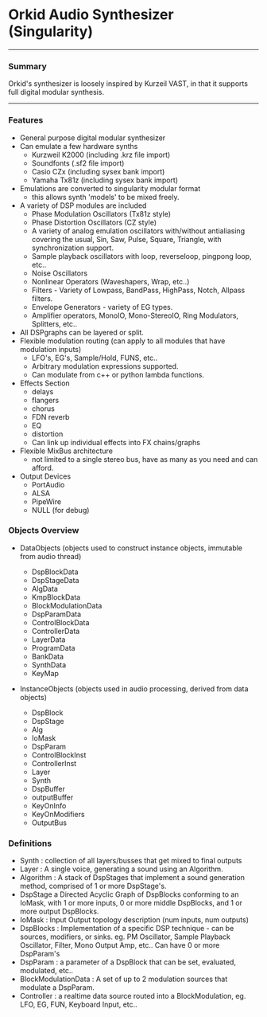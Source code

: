 # Orkid Audio Synthesizer (Singularity)

---

### Summary

Orkid's synthesizer is loosely inspired by Kurzeil VAST, in that it supports full digital modular synthesis. 

---

### Features

  - General purpose digital modular synthesizer
  - Can emulate a few hardware synths
    - Kurzweil K2000 (including .krz file import)
    - Soundfonts (.sf2 file import)
    - Casio CZx (including sysex bank import)
    - Yamaha Tx81z (including sysex bank import)
  - Emulations are converted to singularity modular format
    - this allows synth 'models' to be mixed freely.
  - A variety of DSP modules are included
    - Phase Modulation Oscillators (Tx81z style)
    - Phase Distortion Oscillators (CZ style)
    - A variety of analog emulation oscillators with/without antialiasing covering the usual, Sin, Saw, Pulse, Square, Triangle, with synchronization support.
    - Sample playback oscillators with loop, reverseloop, pingpong loop, etc..
    - Noise Oscillators
    - Nonlinear Operators (Waveshapers, Wrap, etc..)
    - Filters - Variety of Lowpass, BandPass, HighPass, Notch, Allpass filters.
    - Envelope Generators - variety of EG types.
    - Amplifier operators, MonoIO, Mono-StereoIO, Ring Modulators, Splitters, etc.. 
  - All DSPgraphs can be layered or split.
  - Flexible modulation routing (can apply to all modules that have modulation inputs)
    - LFO's, EG's, Sample/Hold, FUNS, etc..
    - Arbitrary modulation expressions supported.
    - Can modulate from c++ or python lambda functions.
  - Effects Section
    - delays
    - flangers
    - chorus
    - FDN reverb
    - EQ
    - distortion
    - Can link up individual effects into FX chains/graphs
  - Flexible MixBus architecture 
    - not limited to a single stereo bus, have as many as you need and can afford.
  - Output Devices
    - PortAudio
    - ALSA
    - PipeWire
    - NULL (for debug)


  ### Objects Overview

  - DataObjects (objects used to construct instance objects, immutable from audio thread)
    - DspBlockData     
    - DspStageData
    - AlgData
    - KmpBlockData
    - BlockModulationData
    - DspParamData
    - ControlBlockData
    - ControllerData
    - LayerData
    - ProgramData
    - BankData 
    - SynthData
    - KeyMap

  - InstanceObjects (objects used in audio processing, derived from data objects)
    - DspBlock
    - DspStage
    - Alg
    - IoMask
    - DspParam
    - ControlBlockInst
    - ControllerInst
    - Layer
    - Synth
    - DspBuffer
    - outputBuffer
    - KeyOnInfo
    - KeyOnModifiers
    - OutputBus

  ### Definitions

  - Synth : collection of all layers/busses that get mixed to final outputs
  - Layer : A single voice, generating a sound using an Algorithm.
  - Algorithm : A stack of DspStages that implement a sound generation method, comprised of 1 or more DspStage's.
  - DspStage a Directed Acyclic Graph of DspBlocks conforming to an IoMask, with 1 or more inputs, 0 or more middle DspBlocks, and 1 or more output DspBlocks.
  - IoMask : Input Output topology description (num inputs, num outputs)
  - DspBlocks : Implementation of a specific DSP technique - can be sources, modifiers, or sinks. eg. PM Oscillator, Sample Playback Oscillator, Filter, Mono Output Amp, etc.. Can have 0 or more DspParam's
  - DspParam : a parameter of a DspBlock that can be set, evaluated, modulated, etc..
  - BlockModulationData : A set of up to 2 modulation sources that modulate a DspParam.
  - Controller : a realtime data source routed into a BlockModulation, eg. LFO, EG, FUN, Keyboard Input, etc..


